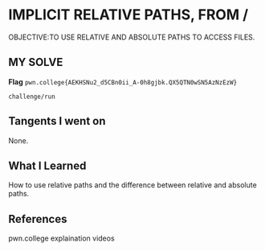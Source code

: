 # IMPLICIT RELATIVE PATHS, FROM /
OBJECTIVE:TO USE RELATIVE AND ABSOLUTE PATHS TO ACCESS FILES.
## MY SOLVE
**Flag** `pwn.college{AEKHSNu2_d5CBn0ii_A-0h8gjbk.QX5QTN0wSN5AzNzEzW}`
```
challenge/run
```
## Tangents I went on
None.
## What I Learned
How to use relative paths and the difference between relative and absolute paths.
## References
pwn.college explaination videos
